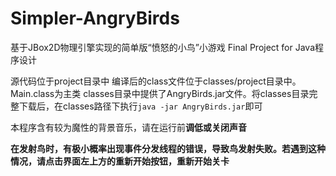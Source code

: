 # Simpler-AngryBirds
基于JBox2D物理引擎实现的简单版“愤怒的小鸟”小游戏
Final Project for Java程序设计

源代码位于project目录中
编译后的class文件位于classes/project目录中。Main.class为主类
classes目录中提供了AngryBirds.jar文件。将classes目录完整下载后，在classes路径下执行`java -jar AngryBirds.jar`即可

本程序含有较为魔性的背景音乐，请在运行前**调低或关闭声音**

**在发射鸟时，有极小概率出现事件分发线程的错误，导致鸟发射失败。若遇到这种情况，请点击界面左上方的重新开始按钮，重新开始关卡**
